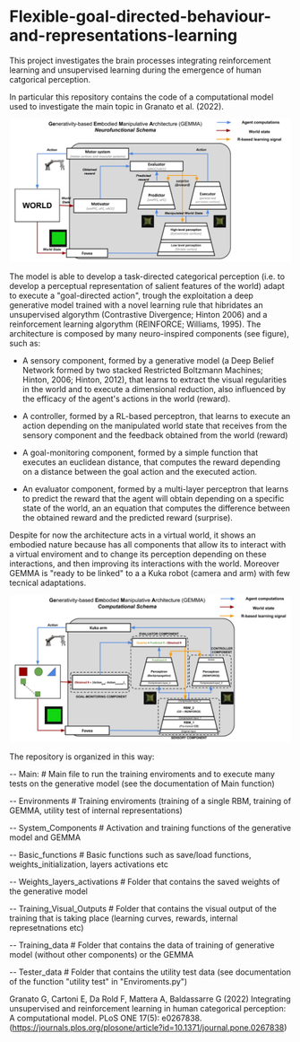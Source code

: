 # Flexible-goal-directed-behaviour-and-representations-learning

This project investigates the brain processes integrating reinforcement learning and unsupervised learning during the emergence of human catgorical perception.

In particular this repository contains the code of a computational model used to investigate the main topic in Granato et al. (2022). 

<p align="center">
  <img src="https://github.com/GiovanniGranato/Flexible-goal-directed-behaviour-and-representations-learning/blob/master/Functional_schema_GEMMA.jpg?raw=true" width="1000" title="hover text">
</p>

The model is able to develop a task-directed categorical perception (i.e. to develop a perceptual representation of salient features of the world) adapt to execute a "goal-directed action", trough the exploitation a deep generative model trained with a novel learning rule that hibridates an unsupervised algorythm (Contrastive Divergence; Hinton 2006) and a reinforcement learning algorythm (REINFORCE; Williams, 1995). The architecture is composed by many neuro-inspired components (see figure), such as:

- A sensory component, formed by a generative model (a Deep Belief Network formed by two stacked Restricted Boltzmann Machines; Hinton, 2006; Hinton, 2012), that learns to extract the visual regularities in the world and to execute a dimensional reduction, also influenced by the efficacy of the agent's actions in the world (reward).

- A controller, formed by a RL-based perceptron, that learns to execute an action depending on the manipulated world state that receives from the sensory component and the feedback obtained from the world (reward)

- A goal-monitoring component, formed by a simple function that executes an euclidean distance, that computes the reward depending on a distance between the goal action and the executed action.

- An evaluator component, formed by a multi-layer perceptron that learns to predict the reward that the agent will obtain depending on a specific state of the world, an an equation that computes the difference between the obtained reward and the predicted reward (surprise).

Despite for now the architecture acts in a virtual world, it shows an embodied nature because has all components that allow its to interact with a virtual enviroment and to change its perception depending on these interactions, and then improving its interactions with the world. Moreover GEMMA is "ready to be linked" to a a Kuka robot (camera and arm) with few tecnical adaptations.

<p align="center">
  <img src="https://github.com/GiovanniGranato/Flexible-goal-directed-behaviour-and-representations-learning/blob/master/Computational_schema_GEMMA.jpg?raw=true" width="1000" title="hover text">
</p>

The repository is organized in this way:

-- Main:                                   # Main file to run the training enviroments and to execute many tests on the generative model (see the documentation of Main function)

-- Environments                         # Training enviroments (training of a single RBM, training of GEMMA, utility test of internal representations)

-- System_Components                    # Activation and training functions of the generative model and GEMMA

-- Basic_functions                      # Basic functions such as save/load functions, weights_initialization, layers activations etc

-- Weights_layers_activations           # Folder that contains the saved weights of the generative model

-- Training_Visual_Outputs              # Folder that contains the visual output of the training that is taking place (learning curves, rewards, internal represetnations etc)

-- Training_data                        # Folder that contains the data of training of generative model (without other components) or the GEMMA

-- Tester_data                          # Folder that contains the utility test data (see documentation of the function "utility test" in "Enviroments.py")


Granato G, Cartoni E, Da Rold F, Mattera A, Baldassarre G (2022) Integrating unsupervised and reinforcement learning in human categorical perception: A computational model. PLoS ONE 17(5): e0267838. (https://journals.plos.org/plosone/article?id=10.1371/journal.pone.0267838)

